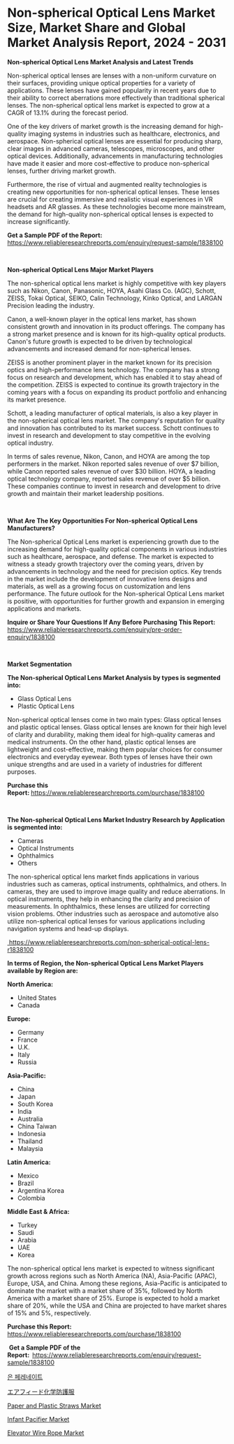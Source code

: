 <p><h1>Non-spherical Optical Lens Market Size, Market Share and Global Market Analysis Report, 2024 - 2031</h1></p><p><strong>Non-spherical Optical Lens Market Analysis and Latest Trends</strong></p>
<p><p>Non-spherical optical lenses are lenses with a non-uniform curvature on their surfaces, providing unique optical properties for a variety of applications. These lenses have gained popularity in recent years due to their ability to correct aberrations more effectively than traditional spherical lenses. The non-spherical optical lens market is expected to grow at a CAGR of 13.1% during the forecast period.</p><p>One of the key drivers of market growth is the increasing demand for high-quality imaging systems in industries such as healthcare, electronics, and aerospace. Non-spherical optical lenses are essential for producing sharp, clear images in advanced cameras, telescopes, microscopes, and other optical devices. Additionally, advancements in manufacturing technologies have made it easier and more cost-effective to produce non-spherical lenses, further driving market growth.</p><p>Furthermore, the rise of virtual and augmented reality technologies is creating new opportunities for non-spherical optical lenses. These lenses are crucial for creating immersive and realistic visual experiences in VR headsets and AR glasses. As these technologies become more mainstream, the demand for high-quality non-spherical optical lenses is expected to increase significantly.</p></p>
<p><strong>Get a Sample PDF of the Report:&nbsp;</strong> <a href="https://www.reliableresearchreports.com/enquiry/request-sample/1838100">https://www.reliableresearchreports.com/enquiry/request-sample/1838100</a></p>
<p>&nbsp;</p>
<p><strong>Non-spherical Optical Lens Major Market Players</strong></p>
<p><p>The non-spherical optical lens market is highly competitive with key players such as Nikon, Canon, Panasonic, HOYA, Asahi Glass Co. (AGC), Schott, ZEISS, Tokai Optical, SEIKO, Calin Technology, Kinko Optical, and LARGAN Precision leading the industry.</p><p>Canon, a well-known player in the optical lens market, has shown consistent growth and innovation in its product offerings. The company has a strong market presence and is known for its high-quality optical products. Canon's future growth is expected to be driven by technological advancements and increased demand for non-spherical lenses.</p><p>ZEISS is another prominent player in the market known for its precision optics and high-performance lens technology. The company has a strong focus on research and development, which has enabled it to stay ahead of the competition. ZEISS is expected to continue its growth trajectory in the coming years with a focus on expanding its product portfolio and enhancing its market presence.</p><p>Schott, a leading manufacturer of optical materials, is also a key player in the non-spherical optical lens market. The company's reputation for quality and innovation has contributed to its market success. Schott continues to invest in research and development to stay competitive in the evolving optical industry.</p><p>In terms of sales revenue, Nikon, Canon, and HOYA are among the top performers in the market. Nikon reported sales revenue of over $7 billion, while Canon reported sales revenue of over $30 billion. HOYA, a leading optical technology company, reported sales revenue of over $5 billion. These companies continue to invest in research and development to drive growth and maintain their market leadership positions.</p></p>
<p>&nbsp;</p>
<p><strong>What Are The Key Opportunities For Non-spherical Optical Lens Manufacturers?</strong></p>
<p><p>The Non-spherical Optical Lens market is experiencing growth due to the increasing demand for high-quality optical components in various industries such as healthcare, aerospace, and defense. The market is expected to witness a steady growth trajectory over the coming years, driven by advancements in technology and the need for precision optics. Key trends in the market include the development of innovative lens designs and materials, as well as a growing focus on customization and lens performance. The future outlook for the Non-spherical Optical Lens market is positive, with opportunities for further growth and expansion in emerging applications and markets.</p></p>
<p><strong>Inquire or Share Your Questions If Any Before Purchasing This Report:</strong> <a href="https://www.reliableresearchreports.com/enquiry/pre-order-enquiry/1838100">https://www.reliableresearchreports.com/enquiry/pre-order-enquiry/1838100</a></p>
<p>&nbsp;</p>
<p><strong>Market Segmentation</strong></p>
<p><strong>The Non-spherical Optical Lens Market Analysis by types is segmented into:</strong></p>
<p><ul><li>Glass Optical Lens</li><li>Plastic Optical Lens</li></ul></p>
<p><p>Non-spherical optical lenses come in two main types: Glass optical lenses and plastic optical lenses. Glass optical lenses are known for their high level of clarity and durability, making them ideal for high-quality cameras and medical instruments. On the other hand, plastic optical lenses are lightweight and cost-effective, making them popular choices for consumer electronics and everyday eyewear. Both types of lenses have their own unique strengths and are used in a variety of industries for different purposes.</p></p>
<p><strong>Purchase this Report:&nbsp;</strong><a href="https://www.reliableresearchreports.com/purchase/1838100">https://www.reliableresearchreports.com/purchase/1838100</a></p>
<p>&nbsp;</p>
<p><strong>The Non-spherical Optical Lens Market Industry Research by Application is segmented into:</strong></p>
<p><ul><li>Cameras</li><li>Optical Instruments</li><li>Ophthalmics</li><li>Others</li></ul></p>
<p><p>The non-spherical optical lens market finds applications in various industries such as cameras, optical instruments, ophthalmics, and others. In cameras, they are used to improve image quality and reduce aberrations. In optical instruments, they help in enhancing the clarity and precision of measurements. In ophthalmics, these lenses are utilized for correcting vision problems. Other industries such as aerospace and automotive also utilize non-spherical optical lenses for various applications including navigation systems and head-up displays.</p></p>
<p><a href="https://www.reliableresearchreports.com/non-spherical-optical-lens-r1838100">&nbsp;https://www.reliableresearchreports.com/non-spherical-optical-lens-r1838100</a></p>
<p><strong>In terms of Region, the Non-spherical Optical Lens Market Players available by Region are:</strong></p>
<p>
    <p> <strong> North America: </strong>
        <ul>
            <li>United States</li>
            <li>Canada</li>
        </ul>
        </p> 
    <p> <strong> Europe: </strong>
        <ul>
            <li>Germany</li>
            <li>France</li>
            <li>U.K.</li>
            <li>Italy</li>
            <li>Russia</li>
        </ul>
        </p> 
    <p> <strong> Asia-Pacific: </strong>
        <ul>
            <li>China</li>
            <li>Japan</li>
            <li>South Korea</li>
            <li>India</li>
            <li>Australia</li>
            <li>China Taiwan</li>
            <li>Indonesia</li>
            <li>Thailand</li>
            <li>Malaysia</li>
        </ul>
        </p> 
    <p> <strong> Latin America: </strong>
        <ul>
            <li>Mexico</li>
            <li>Brazil</li>
            <li>Argentina Korea</li>
            <li>Colombia</li>
        </ul>
        </p> 
    <p> <strong> Middle East & Africa: </strong>
        <ul>
            <li>Turkey</li>
            <li>Saudi</li>
            <li>Arabia</li>
            <li>UAE</li>
            <li>Korea</li>
        </ul>
    </p>
    </p>
<p><p>The non-spherical optical lens market is expected to witness significant growth across regions such as North America (NA), Asia-Pacific (APAC), Europe, USA, and China. Among these regions, Asia-Pacific is anticipated to dominate the market with a market share of 35%, followed by North America with a market share of 25%. Europe is expected to hold a market share of 20%, while the USA and China are projected to have market shares of 15% and 5%, respectively.</p></p>
<p><strong>Purchase this Report: </strong><a href="https://www.reliableresearchreports.com/purchase/1838100">https://www.reliableresearchreports.com/purchase/1838100</a></p>
<p>&nbsp;<strong>Get a Sample PDF of the Report:&nbsp;&nbsp;</strong><a href="https://www.reliableresearchreports.com/enquiry/request-sample/1838100">https://www.reliableresearchreports.com/enquiry/request-sample/1838100</a></p>
<p><strong></strong></p>
<p><p><a href="https://github.com/Hubertstyenger6685/Market-Research-Report-List-2/blob/main/8295359153654.md">은 페레네이트</a></p><p><a href="https://github.com/KenyonJohns/Market-Research-Report-List-1/blob/main/8529399145417.md">エアフィード化学防護服</a></p><p><a href="https://github.com/ChiragRp1/Market-Research-Report-List-5/blob/main/paper-and-plastic-straws-market.md">Paper and Plastic Straws Market</a></p><p><a href="https://github.com/abdelrhmankishk22/Market-Research-Report-List-5/blob/main/infant-pacifier-market.md">Infant Pacifier Market</a></p><p><a href="https://issuu.com/reportprime-2/docs/elevator-wire-rope-market-size-2030.pptx">Elevator Wire Rope Market</a></p></p>